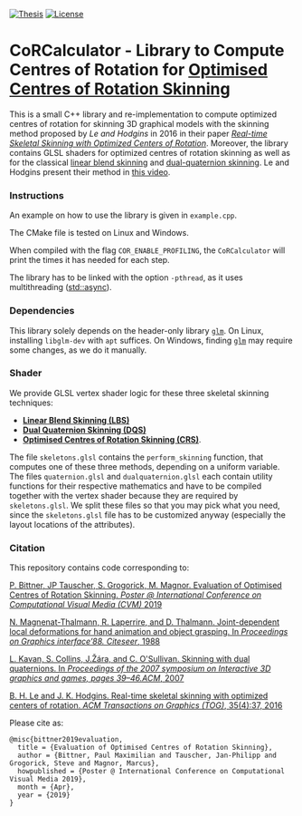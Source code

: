 [![Thesis](https://img.shields.io/badge/Bachelor's_Thesis-Read-purple)][thesis]
[![License](https://img.shields.io/badge/License-MIT-blue)](LICENSE.MIT)

# CoRCalculator - Library to Compute Centres of Rotation for [Optimised Centres of Rotation Skinning][3]

This is a small C++ library and re-implementation to compute optimized centres of rotation for skinning 3D graphical models with the skinning method proposed by _Le and Hodgins_ in 2016 in their paper [_Real-time Skeletal Skinning with Optimized Centers of Rotation_][3].
Moreover, the library contains GLSL shaders for optimized centres of rotation skinning as well as for the classical [linear blend skinning][1] and [dual-quaternion skinning][2].
Le and Hodgins present their method in [this video](https://www.youtube.com/watch?v=DfIfcQiC2oA).

### Instructions
An example on how to use the library is given in `example.cpp`.

The CMake file is tested on Linux and Windows.

When compiled with the flag `COR_ENABLE_PROFILING`, the `CoRCalculator` will print the times it has needed for each step.

The library has to be linked with the option `-pthread`, as it uses multithreading ([std::async](http://www.cplusplus.com/reference/future/async/)).

### Dependencies
This library solely depends on the header-only library [`glm`][4].
On Linux, installing `libglm-dev` with `apt` suffices.
On Windows, finding [`glm`][4] may require some changes, as we do it manually.

### Shader
We provide GLSL vertex shader logic for these three skeletal skinning techniques:

* **[Linear Blend Skinning (LBS)][1]**
* **[Dual Quaternion Skinning (DQS)][2]**
* **[Optimised Centres of Rotation Skinning (CRS)][3]**.

The file `skeletons.glsl` contains the `perform_skinning` function, that computes one of these three methods, depending on a uniform variable.
The files `quaternion.glsl` and `dualquaternion.glsl` each contain utility functions for their respective mathematics and have to be compiled
together with the vertex shader because they are required by `skeletons.glsl`.
We split these files so that you may pick what you need, since the `skeletons.glsl` file has to be customized anyway (especially the layout locations of the attributes).


### Citation
This repository contains code corresponding to:

[P. Bittner, JP Tauscher, S. Grogorick, M. Magnor. Evaluation of Optimised Centres of Rotation Skinning. _Poster @ International Conference on Computational Visual Media (CVM)_ 2019][thesis]

[N.  Magnenat-Thalmann,  R.  Laperrire,  and  D. Thalmann. Joint-dependent local deformations for hand animation and object grasping. In _Proceedings on Graphics interface’88. Citeseer_, 1988][1]

[L. Kavan, S. Collins, J.Žára, and C. O'Sullivan. Skinning with dual quaternions. In _Proceedings of the 2007 symposium on Interactive 3D graphics and games, pages 39–46.ACM_, 2007][2]

[B. H. Le and J. K. Hodgins. Real-time skeletal skinning with optimized centers of rotation. _ACM Transactions on Graphics (TOG)_, 35(4):37, 2016][3]

Please cite as:

    @misc{bittner2019evaluation,
      title = {Evaluation of Optimised Centres of Rotation Skinning},
      author = {Bittner, Paul Maximilian and Tauscher, Jan-Philipp and Grogorick, Steve and Magnor, Marcus},
      howpublished = {Poster @ International Conference on Computational Visual Media 2019},
      month = {Apr},
      year = {2019}
    }

[1]: http://citeseerx.ist.psu.edu/viewdoc/summary?doi=10.1.1.14.9310
[2]: https://dl.acm.org/citation.cfm?id=1230107
[3]: https://dl.acm.org/citation.cfm?id=2925959
[4]: https://glm.g-truc.net/0.9.9/index.html
[thesis]: https://graphics.tu-bs.de/publications/bittner2019evaluation